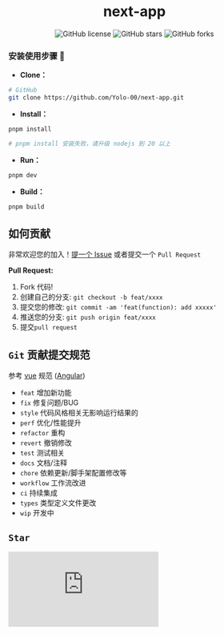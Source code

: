 <div align="center">
<h1>next-app</h1>

![GitHub license](https://img.shields.io/github/license/Yolo-00/next-app?style=flat)
![GitHub stars](https://img.shields.io/github/stars/Yolo-00/next-app?color=fa6470&style=flat)
![GitHub forks](https://img.shields.io/github/forks/Yolo-00/next-app?style=flat)

</div>

### 安装使用步骤 📔

- **Clone：**

```bash
# GitHub
git clone https://github.com/Yolo-00/next-app.git
```

- **Install：**

```bash
pnpm install

# pnpm install 安装失败，请升级 nodejs 到 20 以上
```

- **Run：**

```bash
pnpm dev
```

- **Build：**

```bash
pnpm build
```

## 如何贡献

非常欢迎您的加入！[提一个 Issue](https://github.com/Yolo-00/next-app/issues/new/choose) 或者提交一个 `Pull Request`

**Pull Request:**

1. Fork 代码!
2. 创建自己的分支: `git checkout -b feat/xxxx`
3. 提交您的修改: `git commit -am 'feat(function): add xxxxx'`
4. 推送您的分支: `git push origin feat/xxxx`
5. 提交`pull request`

## `Git` 贡献提交规范

参考 [vue](https://github.com/vuejs/vue/blob/dev/.github/COMMIT_CONVENTION.md) 规范 ([Angular](https://github.com/conventional-changelog/conventional-changelog/tree/master/packages/conventional-changelog-angular))

- `feat` 增加新功能
- `fix` 修复问题/BUG
- `style` 代码风格相关无影响运行结果的
- `perf` 优化/性能提升
- `refactor` 重构
- `revert` 撤销修改
- `test` 测试相关
- `docs` 文档/注释
- `chore` 依赖更新/脚手架配置修改等
- `workflow` 工作流改进
- `ci` 持续集成
- `types` 类型定义文件更改
- `wip` 开发中

## `Star`

[![Stargazers repo roster for Yolo-00/next-app](https://bytecrank.com/nastyox/reporoster/php/stargazersSVG.php?user=Yolo-00&repo=next-app)](https://github.com/Yolo-00/next-app/stargazers)